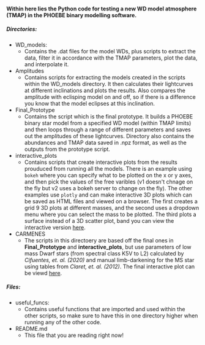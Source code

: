 #### Within here lies the Python code for testing a new WD model atmosphere (TMAP) in the PHOEBE binary modelling software.


##### Directories:

- WD_models:
	- Contains the .dat files for the model WDs, plus scripts to extract the data, filter it in accordance with the TMAP parameters, plot the data, and interpolate it.
- Amplitudes
	- Contains scripts for extracting the models created in the scripts within the WD_models directory. It then calculates their lightcurves at different inclinations and plots the results. Also compares the amplitude with eclisping model on and off, so if there is a difference you know that the model eclipses at this inclination. 
- Final_Prototype
	- Contains the script which is the final prototype. It builds a PHOEBE binary star model from a specified WD model (within TMAP limits) and then loops through a range of different parameters and saves out the amplitudes of these lightcurves. Directory also contains the abundances and TMAP data saved in .npz format, as well as the outputs from the prototype script.
- interactive_plots
	- Contains scripts that create interactive plots from the results prouduced from running all the models. There is an example using `bokeh` where you can specify what to be plotted on the x or y axes, and then pick the values of the free varibles (v1 doesn't chnage on the fly but v2 uses a bokeh server to change on the fly). The other examples use `plotly` and can make interactive 3D plots which can be saved as HTML files and viewed on a browser. The first creates a grid 9 3D plots at different masses, and the second uses a dropdown menu where you can select the mass to be plotted. The third plots a surface instead of a 3D scatter plot, band you can view the interactive version [here](https://htmlpreview.github.io/?https://github.com/george-hummus/PHOEBE/blob/main/interactive_plots/plotly_surface.html).
- CARMENES
	- The scripts in this directoery are based off the final ones in **Final_Prototype** and **interactive_plots**, but use parameters of low mass Dwarf stars (from spectral class K5V to L2) calculated by *Cifuentes, et. al. (2020)* and manual limb-darkening for the MS star using tables from *Claret, et. al. (2012)*. The final interactive plot can be viewd [here](https://htmlpreview.github.io/?https://github.com/george-hummus/PHOEBE/blob/main/CARMENES/outputs/CARMENES_surface.html).

##### Files:
- useful_funcs:
	- Contains useful functions that are imported and used within the other scripts, so make sure to have this in one directory higher when running any of the other code. 
- README.md
	- This file that you are reading right now!


